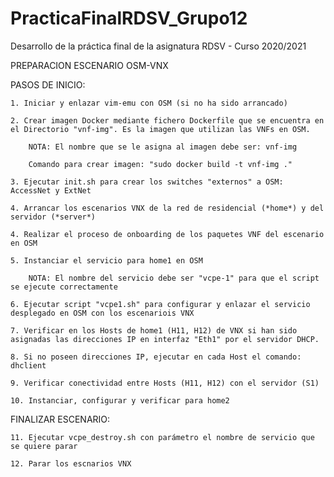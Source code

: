 # PracticaFinalRDSV_Grupo12
Desarrollo de la práctica final de la asignatura RDSV - Curso 2020/2021

PREPARACION ESCENARIO OSM-VNX

PASOS DE INICIO:

	1. Iniciar y enlazar vim-emu con OSM (si no ha sido arrancado)

	2. Crear imagen Docker mediante fichero Dockerfile que se encuentra en el Directorio "vnf-img". Es la imagen que utilizan las VNFs en OSM.

		NOTA: El nombre que se le asigna al imagen debe ser: vnf-img

		Comando para crear imagen: "sudo docker build -t vnf-img ."

    3. Ejecutar init.sh para crear los switches "externos" a OSM: AccessNet y ExtNet

    4. Arrancar los escenarios VNX de la red de residencial (*home*) y del servidor (*server*)

	4. Realizar el proceso de onboarding de los paquetes VNF del escenario en OSM

   	5. Instanciar el servicio para home1 en OSM

		NOTA: El nombre del servicio debe ser "vcpe-1" para que el script se ejecute correctamente

	6. Ejecutar script "vcpe1.sh" para configurar y enlazar el servicio desplegado en OSM con los escenariois VNX

	7. Verificar en los Hosts de home1 (H11, H12) de VNX si han sido asignadas las direcciones IP en interfaz "Eth1" por el servidor DHCP.

	8. Si no poseen direcciones IP, ejecutar en cada Host el comando: dhclient

	9. Verificar conectividad entre Hosts (H11, H12) con el servidor (S1)

    10. Instanciar, configurar y verificar para home2


FINALIZAR ESCENARIO:

	11. Ejecutar vcpe_destroy.sh con parámetro el nombre de servicio que se quiere parar

    12. Parar los escnarios VNX

